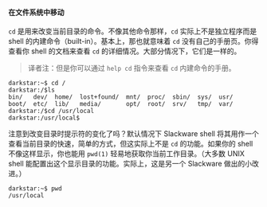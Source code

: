 #### 在文件系统中移动

`cd` 是用来改变当前目录的命令。不像其他命令那样，`cd` 实际上不是独立程序而是 shell 的内建命令（built-in）。基本上，那也就意味着 `cd` 没有自己的手册页。你得查看你 shell 的文档来查看 `cd` 的详细情况。大部分情况下，它们是一样的。

> 译者注：但是你可以通过 `help cd` 指令来查看 `cd` 内建命令的手册。

```
darkstar:~$ cd /
darkstar:/$ls
bin/   dev/  home/  lost+found/  mnt/  proc/  sbin/  sys/  usr/
boot/  etc/  lib/   media/       opt/  root/  srv/   tmp/  var/
darkstar:/$cd /usr/local
darkstar:/usr/local$
```

注意到改变目录时提示符的变化了吗？默认情况下 Slackware shell 将其用作一个查看当前目录的快速，简单的方式，但这实际上不是 `cd` 的功能。如果你的 shell 不像这样显示，你也能用 `pwd(1)` 轻易地获取你当前工作目录。（大多数 UNIX shell 能配置出这个显示目录的功能。实际上，这是另一个 Slackware 做出的小改进。）

```
darkstar:~$ pwd
/usr/local
```
